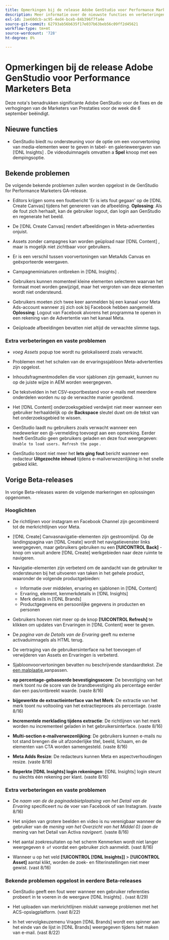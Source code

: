 ```yaml
---
title: Opmerkingen bij de release Adobe GenStudio voor Performance Marketers Beta
description: Meer informatie over de nieuwste functies en verbeteringen in de Adobe GenStudio voor Performance Marketers.
exl-id: 2ae60dcb-ac95-4ed4-bceb-84b396f7fa4e
source-git-commit: 62793ab56b635f17e037b63beb56c09ff2d45621
workflow-type: tm+mt
source-wordcount: '728'
ht-degree: 0%

---
```


# Opmerkingen bij de release Adobe GenStudio voor Performance Marketers Beta

Deze nota&#39;s benadrukken significante Adobe GenStudio voor de fixes en de verhogingen van de Marketers van Prestaties voor de week die 6 september beëindigt.

## Nieuwe functies

* GenStudio biedt nu ondersteuning voor de optie om een voorvertoning van media-elementen weer te geven in tabel- en galerieweergaven van [!DNL Insights] . De videoduimnagels omvatten a **Spel** knoop met een dempingsoptie. <!-- GS-4398 -->

## Bekende problemen

De volgende bekende problemen zullen worden opgelost in de GenStudio for Performance Marketers GA-release.

* Editors krijgen soms een foutbericht &#39;Er is iets fout gegaan&#39; op de [!DNL Create Canvas] tijdens het genereren van de afbeelding. **Oplossing**: Als de fout zich herhaalt, kan de gebruiker logout, dan login aan GenStudio en regenerate het beeld.  <!-- GS-4813 -->

* De [!DNL Create Canvas] rendert afbeeldingen in Meta-advertenties onjuist. <!-- GS-4864 -->

* Assets zonder campagnes kan worden geüpload naar [!DNL Content] , maar is mogelijk niet zichtbaar voor gebruikers. <!-- GS-4815 -->

* Er is een verschil tussen voorvertoningen van MetaAds Canvas en geëxporteerde weergaven. <!-- GS-4492 4401 -->

* Campagneminiaturen ontbreken in [!DNL Insights] . <!-- GS-4648 -->

* Gebruikers kunnen momenteel kleine elementen selecteren waarvan het formaat moet worden gewijzigd, maar het vergroten van deze elementen wordt niet ondersteund. <!-- GS-3131 -->

* Gebruikers moeten zich twee keer aanmelden bij een kanaal voor Meta Ads-account wanneer zij zich ook bij Facebook hebben aangemeld. **Oplossing**: Logout van Facebook alvorens het programma te openen in een rekening van de Advertentie van het kanaal Meta.

* Geüploade afbeeldingen bevatten niet altijd de verwachte slimme tags. <!-- GS-4856 -->

### Extra verbeteringen en vaste problemen

* _voeg Assets_ popup toe wordt nu gelokaliseerd zoals verwacht. <!-- GS-3834 -->

* Problemen met het schalen van de ervaringssjabloon Meta-advertenties zijn opgelost. <!-- GS-4174 -->

* Inhoudsfragmentmodellen die voor sjablonen zijn gemaakt, kunnen nu op de juiste wijze in AEM worden weergegeven. <!-- GS-4716 -->

* De tekstvelden in het CSV-exportbestand voor e-mails met meerdere onderdelen worden nu op de verwachte manier geordend. <!-- GS-4013 -->

* Het [!DNL Content] onderzoeksgebied verdwijnt niet meer wanneer een gebruiker herhaaldelijk op de **Backspace** sleutel duwt om de tekst van het onderzoeksgebied te wissen.  <!-- GS-4543 -->

* GenStudio laadt nu gebruikers zoals verwacht wanneer een medewerker een @-vermelding toevoegt aan een opmerking. Eerder heeft GenStudio geen gebruikers geladen en deze fout weergegeven: `Unable to load users. Refresh the page` . <!-- GS-4113 -->

* GenStudio toont niet meer het **Iets ging fout** bericht wanneer een redacteur **Uitgezochte inhoud** tijdens e-mailverwezenlijking in het snelle gebied klikt. <!-- GS-4879 -->

## Vorige Beta-releases

In vorige Beta-releases waren de volgende markeringen en oplossingen opgenomen.

### Hooglichten

* De richtlijnen voor instagram en Facebook Channel zijn gecombineerd tot de merkrichtlijnen voor Meta.

* [!DNL Create] Canvasnavigatie-elementen zijn gestroomlijnd. Op de landingspagina van [!DNL Create] wordt het navigatievenster links weergegeven, maar gebruikers gebruiken nu een **[!UICONTROL Back]** -knop om vanuit andere [!DNL Create] werkgebieden naar deze ruimte te navigeren.

* Navigatie-elementen zijn verbeterd om de aandacht van de gebruiker te ondersteunen bij het uitvoeren van taken in het gehele product, waaronder de volgende productgebieden:

   * Informatie over middelen, ervaring en sjablonen in [!DNL Content]
   * Ervaring, element, kenmerkdetails in [!DNL Insights]
   * Merk details in [!DNL Brands]
   * Productgegevens en persoonlijke gegevens in producten en personen

* Gebruikers hoeven niet meer op de knop **[!UICONTROL Refresh]** te klikken om updates van Ervaringen in [!DNL Content] weer te geven.

* De _pagina van de Details van de Ervaring_ geeft nu externe activaduimnagels als HTML terug.

* De vertraging van de gebruikersinterface na het toevoegen of verwijderen van Assets en Ervaringen is verbeterd.

* Sjabloonvoorvertoningen bevatten nu beschrijvende standaardtekst. Zie [ een malplaatje ](https://experienceleague.adobe.com/en/docs/genstudio/user-guide/content/templates/customize-template#template-preview) aanpassen.

* **op percentage-gebaseerde bevestigingsscore**: De bevestiging van het merk toont nu de score van de brandbevestiging als percentage eerder dan een pas/ontbreekt waarde. (vaste 8/16)

* **bijgewerkte de extractieinterface van het Merk**: De extractie van het merk toont nu voltooiing van het extractieproces als percentage. (vaste 8/16)

* **Incrementele merklading tijdens extractie**: De richtlijnen van het merk worden nu incrementeel geladen in het gebruikersinterface. (vaste 8/16)

* **Multi-section e-mailverwezenlijking**: De gebruikers kunnen e-mails nu tot stand brengen die uit afzonderlijke titel, beeld, lichaam, en de elementen van CTA worden samengesteld. (vaste 8/16)

* **Meta Adds Resize**: De redacteurs kunnen Meta en aspectverhoudingen resize. (vaste 8/16)

* **Beperkte [!DNL Insights] login rekeningen**: [!DNL Insights] login steunt nu slechts één rekening per klant. (vaste 8/16)

### Extra verbeteringen en vaste problemen

* De _naam van de de paginadebietplaatsing van het Detail van de Ervaring_ specificeert nu de voer van Facebook of van Instagram. (vaste 8/16)

* Het snijden van grotere beelden en video is nu verenigbaar wanneer de gebruiker van de _mening van het Overzicht van het Middel 0} {aan de_ mening van het Detail van Activa _navigeert._ (vaste 8/16)

* Het aantal zoekresultaten op het scherm Kenmerken wordt niet langer weergegeven `0 of` voordat een gebruiker zich aanmeldt. (vast 8/16) <!-- GS-3665 -->

* Wanneer u op het veld **[!UICONTROL [!DNL Insights]]** > **[!UICONTROL Asset]** aantal klikt, worden de zoek- en filterinstellingen niet meer gewist. (vast 8/16) <!-- GS-3476 -->

### Bekende problemen opgelost in eerdere Beta-releases

* GenStudio geeft een fout weer wanneer een gebruiker referenties probeert in te voeren in de weergave [!DNL Insights] . (vast 8/29) <!-- GS-4689 -->

* Het uploaden van merkrichtlijnen mislukt vanwege problemen met het ACS-opslagplatform. (vast 8/22) <!-- GS-4369 -->

* In het vervolgkeuzemenu Vragen [!DNL Brands] wordt een spinner aan het einde van de lijst in [!DNL Brands] weergegeven tijdens het maken van e-mail. (vast 8/22) <!-- GS-4077 -->

